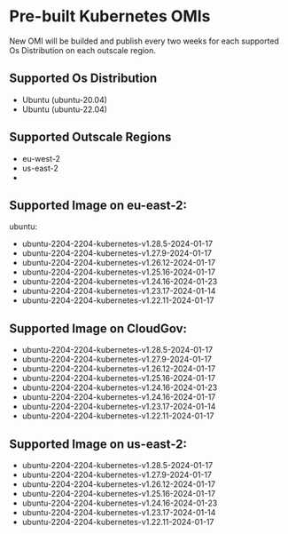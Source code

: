 # Pre-built Kubernetes OMIs

New OMI will be builded and publish every two weeks for each supported Os Distribution on each outscale region.

## Supported Os Distribution
- Ubuntu (ubuntu-20.04)
- Ubuntu (ubuntu-22.04)
## Supported Outscale Regions
- eu-west-2
- us-east-2
- 

## Supported Image on eu-east-2:
ubuntu:
- ubuntu-2204-2204-kubernetes-v1.28.5-2024-01-17
- ubuntu-2204-2204-kubernetes-v1.27.9-2024-01-17
- ubuntu-2204-2204-kubernetes-v1.26.12-2024-01-17
- ubuntu-2204-2204-kubernetes-v1.25.16-2024-01-17
- ubuntu-2204-2204-kubernetes-v1.24.16-2024-01-23
- ubuntu-2204-2204-kubernetes-v1.23.17-2024-01-14
- ubuntu-2204-2204-kubernetes-v1.22.11-2024-01-17


## Supported Image on CloudGov:
- ubuntu-2204-2204-kubernetes-v1.28.5-2024-01-17
- ubuntu-2204-2204-kubernetes-v1.27.9-2024-01-17
- ubuntu-2204-2204-kubernetes-v1.26.12-2024-01-17
- ubuntu-2204-2204-kubernetes-v1.25.16-2024-01-17
- ubuntu-2204-2204-kubernetes-v1.24.16-2024-01-23
- ubuntu-2204-2204-kubernetes-v1.24.16-2024-01-17
- ubuntu-2204-2204-kubernetes-v1.23.17-2024-01-14
- ubuntu-2204-2204-kubernetes-v1.22.11-2024-01-17

## Supported Image on us-east-2:
- ubuntu-2204-2204-kubernetes-v1.28.5-2024-01-17
- ubuntu-2204-2204-kubernetes-v1.27.9-2024-01-17
- ubuntu-2204-2204-kubernetes-v1.26.12-2024-01-17
- ubuntu-2204-2204-kubernetes-v1.25.16-2024-01-17
- ubuntu-2204-2204-kubernetes-v1.24.16-2024-01-23
- ubuntu-2204-2204-kubernetes-v1.23.17-2024-01-14
- ubuntu-2204-2204-kubernetes-v1.22.11-2024-01-17
